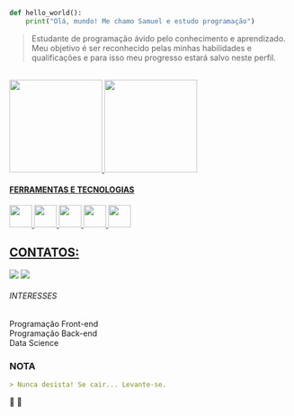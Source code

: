 ```python
def hello_world():
    print("Olá, mundo! Me chamo Samuel e estudo programação")
```

> Estudante de programação ávido pelo conhecimento e aprendizado.<br>
Meu objetivo é ser reconhecido pelas minhas habilidades e qualificações e para isso meu progresso estará salvo neste perfil.

<br>

<div>
    
<a href="https://github.com/SamuelFAiedo">
<img loading="lazy" height="165em" src="https://github-readme-stats.vercel.app/api/top-langs/?username=SamuelFAiedo&layout=compact&langs_count=7&theme=dark"/>

<img height="165em" src="https://github-readme-stats-sigma-five.vercel.app/api?username=SamuelFAiedo&show_icons=true&theme=dark&include_all_commits=true&count_private=true"/>

</div>

#### FERRAMENTAS E TECNOLOGIAS

<img loading="Git" src="https://cdn.jsdelivr.net/gh/devicons/devicon/icons/git/git-original.svg" width="40" height="40"/> <img loading="Python" src="https://cdn.jsdelivr.net/gh/devicons/devicon@latest/icons/python/python-original.svg" width="40" height="40"/> <img loading="JS" src="https://cdn.jsdelivr.net/gh/devicons/devicon@latest/icons/javascript/javascript-original.svg" width="40" height="40"/>  <img loading="HTML" src="https://cdn.jsdelivr.net/gh/devicons/devicon@latest/icons/html5/html5-original.svg" width="40" height="40"/> <img loading="CSS" src="https://cdn.jsdelivr.net/gh/devicons/devicon@latest/icons/css3/css3-original.svg" width="40" height="40"/>

## CONTATOS:

<div>
<a href="https://www.linkedin.com/in/samuel-de-freitas-aiedo-79665720a/" target="_blank"><img loading="lazy" src="https://img.shields.io/badge/-LinkedIn-%230077B5?style=for-the-badge&logo=linkedin&logoColor=white" target="_blank"></a>   <a href = "mailto:samueldefreitasaiedo@gmail.com"><img loading="lazy" src="https://img.shields.io/badge/Gmail-D14836?style=for-the-badge&logo=gmail&logoColor=white" target="_blank"></a>
</div>
            
###### INTERESSES
Programação Front-end</br>
Programação Back-end</br>
Data Science</br>

### NOTA

```markdown
> Nunca desista! Se cair... Levante-se.
```
 👾 💚
